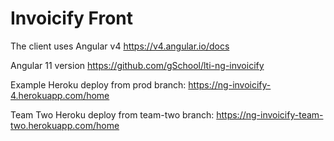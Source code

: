 # Invoicify Front

The client uses Angular v4 https://v4.angular.io/docs

Angular 11 version https://github.com/gSchool/lti-ng-invoicify

Example Heroku deploy from prod branch: https://ng-invoicify-4.herokuapp.com/home

Team Two Heroku deploy from team-two branch: https://ng-invoicify-team-two.herokuapp.com/home



